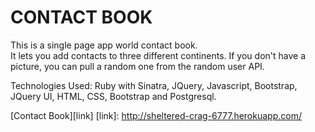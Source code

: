 CONTACT BOOK
=======================
This is a single page app world contact book.  
It lets you add contacts to three different continents.  If you don't have a picture, you can pull a random one from the random user API. 

Technologies Used: Ruby with Sinatra, JQuery, Javascript, Bootstrap, JQuery UI, HTML, CSS, Bootstrap and Postgresql.



[Contact Book][link]
[link]: http://sheltered-crag-6777.herokuapp.com/

